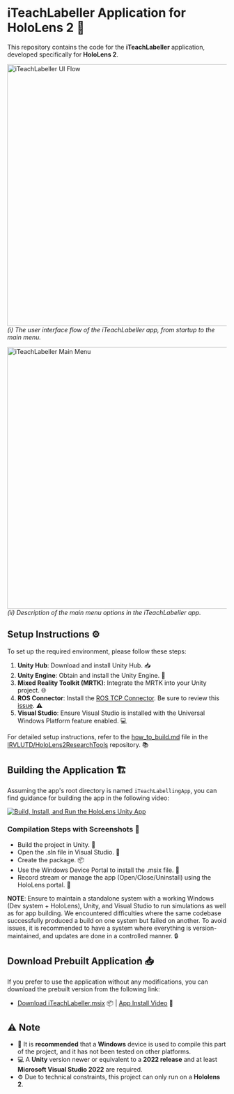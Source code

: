 # iTeachLabeller Application for HoloLens 2 🦾

This repository contains the code for the **iTeachLabeller** application, developed specifically for **HoloLens 2**.

<img src="https://irvlutd.github.io/iTeach/assets/images/iteach/iteach-app-select-to-main-menu-2x2.webp" alt="iTeachLabeller UI Flow" width="600"/>  <br>
*(i) The user interface flow of the iTeachLabeller app, from startup to the main menu.*

<img src="https://irvlutd.github.io/iTeach/assets/images/iteach/iTeach-main.menu.jpg" alt="iTeachLabeller Main Menu" width="600"/>  <br>
*(ii) Description of the main menu options in the iTeachLabeller app.*


## Setup Instructions ⚙️

To set up the required environment, please follow these steps:

1. **Unity Hub**: Download and install Unity Hub. 📥
2. **Unity Engine**: Obtain and install the Unity Engine. 🔧
3. **Mixed Reality Toolkit (MRTK)**: Integrate the MRTK into your Unity project. 🌐
4. **ROS Connector**: Install the [ROS TCP Connector](https://github.com/Unity-Technologies/ROS-TCP-Connector). Be sure to review this [issue](https://github.com/Unity-Technologies/ROS-TCP-Endpoint/issues/82). ⚠️
5. **Visual Studio**: Ensure Visual Studio is installed with the Universal Windows Platform feature enabled. 💻

For detailed setup instructions, refer to the [how_to_build.md](https://github.com/IRVLUTD/HoloLens2ResearchTools/blob/main/docs/how_to_build.md) file in the [IRVLUTD/HoloLens2ResearchTools](https://github.com/IRVLUTD/HoloLens2ResearchTools/tree/main) repository. 📚

## Building the Application 🏗️

Assuming the app's root directory is named `iTeachLabellingApp`, you can find guidance for building the app in the following video:

[![Build, Install, and Run the HoloLens Unity App](https://img.youtube.com/vi/kvzMAMyluJU/0.jpg)](https://www.youtube.com/watch?v=kvzMAMyluJU)


### Compilation Steps with Screenshots 📸
- Build the project in Unity. 🔨
- Open the .sln file in Visual Studio. 📂
- Create the package. 📦
- Use the Windows Device Portal to install the .msix file. 🚀
- Record stream or manage the app (Open/Close/Uninstall) using the HoloLens portal. 📱

**NOTE**: Ensure to maintain a standalone system with a working Windows (Dev system + HoloLens), Unity, and Visual Studio to run simulations as well as for app building. We encountered difficulties where the same codebase successfully produced a build on one system but failed on another. To avoid issues, it is recommended to have a system where everything is version-maintained, and updates are done in a controlled manner. 🔒

## Download Prebuilt Application 📥

If you prefer to use the application without any modifications, you can download the prebuilt version from the following link:
- [Download iTeachLabeller.msix](https://utdallas.box.com/v/iTeachLabellerApp) 📦 | [App Install Video](https://www.youtube.com/watch?v=7xFtCPSMTEk) 🎥

## ⚠️ Note

- 🚨 It is **recommended** that a **Windows** device is used to compile this part of the project, and it has not been tested on other platforms.
- 💻 A **Unity** version newer or equivalent to a **2022 release** and at least **Microsoft Visual Studio 2022** are required. 
- ⚙️ Due to technical constraints, this project can only run on a **Hololens 2**.
